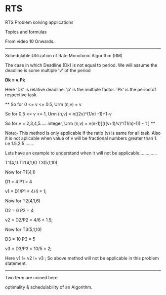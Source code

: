 # RTS
RTS Problem solving applications

Topics and formulas

From video 10 Onwards..

-----------------------------------------------------------------------------------------------------------------------------------

Schedulable Utilization of Rate Monotonic Algorithm (RM)

The case in which Deadline (Dk) is not equal to period. We will assume the deadline is some multiple 'v' of the period


**Dk = v.Pk** 

Here 'Dk' is relative deadline.
'p' is the multiple factor.
'Pk' is the period of respective task.


** So for 0 <= v <= 0.5, 			Urm (n,v)  =  v     			   		 

So for 0.5 <= v <= 1, 			Urm (n,v)  =    n((2v)^(1/n) -1)+1-v      		

So for v = 2,3,4,5......integer, 	Urm (n,v)  =    v(n-1)[(((v+1)/v)^((1/n)-1)) - 1 ] **      


Note:- This method is only applicable if the ratio (v) is same for all task. Also it is not aplicable when value of v will be fractional numbers greater than 1. i.e 1.5,2.5 ......


Lets have an example to understand when it will not be applicable..............

T1(4,1) T2(4,1,6) T3(5,1,10)

Now for T1(4,1)

D1 = 4
P1 = 4

v1 = D1/P1 = 4/4 = 1;

Now for T2(4,1,6)
 
D2 = 6
P2 = 4 

v2 = D2/P2 = 4/6 = 1.5;

Now for T3(5,1,10)
 
D3 = 10
P3 = 5 

v3 = D3/P3 = 10/5 = 2;

Here v1 != v2 != v3 ; So above  method will not be applicable in this problem statement.

------------------------------------------------------------------------------------------------------------------------------------

Two term are coined here 

optimality & schedulability of an Algorithm.



